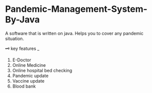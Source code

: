 # Pandemic-Management-System-By-Java

A software that is written on java. Helps you to cover any pandemic situation. 

🗝️ key features _ 
1. E-Doctor
2. Online Medicine
3. Online hospital bed checking
4. Pandemic update
5. Vaccine update
6. Blood bank 
